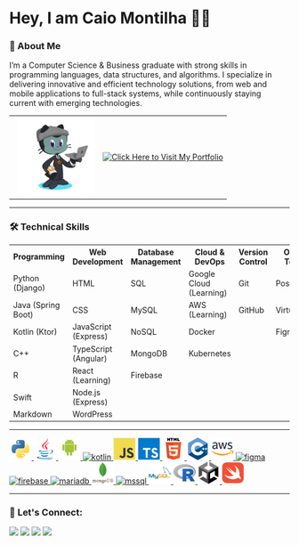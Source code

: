 # Hey, I am Caio Montilha 🧑‍💻

### 🚀 About Me
I’m a Computer Science & Business graduate with strong skills in programming languages, data structures, and algorithms. I specialize in delivering innovative and efficient technology solutions, from web and mobile applications to full-stack systems, while continuously staying current with emerging technologies.

<table>
  <tr>
    <td valign="middle" style="padding-left:14px;">
      <a href="https://cmontilha.github.io/CaioPortfolio/" title="Open my portfolio">
        <img src="my_octocat.png" alt="My Octocat" width="140"/>
      </a>
    </td>
    <td valign="middle">
      <a href="https://cmontilha.github.io/CaioPortfolio/">
        <img src="https://img.shields.io/badge/Click%20Here%20to%20Visit%20My%20Portfolio-%2300BFFF?style=for-the-badge&logo=github&logoColor=white" alt="Click Here to Visit My Portfolio"/>
      </a>
    </td>
  </tr>
</table>

---

### 🛠️ Technical Skills

<table>
  <tr>
    <th>Programming</th>
    <th>Web Development</th>
    <th>Database Management</th>
    <th>Cloud & DevOps</th>
    <th>Version Control</th>
    <th>Other Tools</th>
  </tr>

  <tr>
    <td>Python (Django)</td>
    <td>HTML</td>
    <td>SQL</td>
    <td>Google Cloud (Learning)</td>
    <td>Git</td>
    <td>Postman</td>
  </tr>

  <tr>
    <td>Java (Spring Boot)</td>
    <td>CSS</td>
    <td>MySQL</td>
    <td>AWS (Learning)</td>
    <td>GitHub</td>
    <td>VirtualBox</td>
  </tr>

  <tr>
    <td>Kotlin (Ktor)</td>
    <td>JavaScript (Express)</td>
    <td>NoSQL</td>
    <td>Docker</td>
    <td>&nbsp;</td>
    <td>Figma</td>
  </tr>

  <tr>
    <td>C++</td>
    <td>TypeScript (Angular)</td>
    <td>MongoDB</td>
    <td>Kubernetes</td>
    <td>&nbsp;</td>
    <td>&nbsp;</td>
  </tr>

  <tr>
    <td>R</td>
    <td>React (Learning)</td>
    <td>Firebase</td>
    <td>&nbsp;</td>
    <td>&nbsp;</td>
    <td>&nbsp;</td>
  </tr>

  <tr>
    <td>Swift</td>
    <td>Node.js (Express)</td>
    <td>&nbsp;</td>
    <td>&nbsp;</td>
    <td>&nbsp;</td>
    <td>&nbsp;</td>
  </tr>

  <tr>
    <td>Markdown</td>
    <td>WordPress</td>
    <td>&nbsp;</td>
    <td>&nbsp;</td>
    <td>&nbsp;</td>
    <td>&nbsp;</td>
  </tr>
</table>


---
<p align="left"> 
  <a href="https://www.python.org" target="_blank" rel="noreferrer"> 
    <img src="https://raw.githubusercontent.com/devicons/devicon/master/icons/python/python-original.svg" alt="python" width="40" height="40"/> 
  </a> 
  <a href="https://www.java.com" target="_blank" rel="noreferrer"> 
    <img src="https://raw.githubusercontent.com/devicons/devicon/master/icons/java/java-original.svg" alt="java" width="40" height="40"/> 
  </a> 
  <a href="https://developer.android.com" target="_blank" rel="noreferrer"> 
    <img src="https://raw.githubusercontent.com/devicons/devicon/master/icons/android/android-original-wordmark.svg" alt="android" width="40" height="40"/> 
  </a> 
  <a href="https://kotlinlang.org" target="_blank" rel="noreferrer"> 
    <img src="https://www.vectorlogo.zone/logos/kotlinlang/kotlinlang-icon.svg" alt="kotlin" width="40" height="40"/> 
  </a> 
  <a href="https://developer.mozilla.org/en-US/docs/Web/JavaScript" target="_blank" rel="noreferrer"> 
    <img src="https://raw.githubusercontent.com/devicons/devicon/master/icons/javascript/javascript-original.svg" alt="javascript" width="40" height="40"/> 
  </a> 
  <a href="https://www.typescriptlang.org/" target="_blank" rel="noreferrer"> 
    <img src="https://raw.githubusercontent.com/devicons/devicon/master/icons/typescript/typescript-original.svg" alt="typescript" width="40" height="40"/> 
  </a> 
  <a href="https://www.w3.org/html/" target="_blank" rel="noreferrer"> 
    <img src="https://raw.githubusercontent.com/devicons/devicon/master/icons/html5/html5-original-wordmark.svg" alt="html5" width="40" height="40"/> 
  </a> 
  <a href="https://www.w3schools.com/cpp/" target="_blank" rel="noreferrer"> 
    <img src="https://raw.githubusercontent.com/devicons/devicon/master/icons/cplusplus/cplusplus-original.svg" alt="cplusplus" width="40" height="40"/> 
  </a> 
  <a href="https://aws.amazon.com" target="_blank" rel="noreferrer"> 
    <img src="https://raw.githubusercontent.com/devicons/devicon/master/icons/amazonwebservices/amazonwebservices-original-wordmark.svg" alt="aws" width="40" height="40"/> 
  </a> 
  <a href="https://www.figma.com/" target="_blank" rel="noreferrer"> 
    <img src="https://www.vectorlogo.zone/logos/figma/figma-icon.svg" alt="figma" width="40" height="40"/> 
  </a> 
  <a href="https://firebase.google.com/" target="_blank" rel="noreferrer"> 
    <img src="https://www.vectorlogo.zone/logos/firebase/firebase-icon.svg" alt="firebase" width="40" height="40"/> 
  </a> 
  <a href="https://mariadb.org/" target="_blank" rel="noreferrer"> 
    <img src="https://www.vectorlogo.zone/logos/mariadb/mariadb-icon.svg" alt="mariadb" width="40" height="40"/> 
  </a> 
  <a href="https://www.mongodb.com/" target="_blank" rel="noreferrer"> 
    <img src="https://raw.githubusercontent.com/devicons/devicon/master/icons/mongodb/mongodb-original-wordmark.svg" alt="mongodb" width="40" height="40"/> 
  </a> 
  <a href="https://www.microsoft.com/en-us/sql-server" target="_blank" rel="noreferrer"> 
    <img src="https://www.svgrepo.com/show/303229/microsoft-sql-server-logo.svg" alt="mssql" width="40" height="40"/> 
  </a> 
  <a href="https://www.mysql.com/" target="_blank" rel="noreferrer"> 
    <img src="https://raw.githubusercontent.com/devicons/devicon/master/icons/mysql/mysql-original-wordmark.svg" alt="mysql" width="40" height="40"/> 
  </a> 
  <a href="https://www.r-project.org" target="_blank" rel="noreferrer">
    <img src="https://raw.githubusercontent.com/devicons/devicon/master/icons/r/r-original.svg" alt="r" width="40" height="40"/>
  </a>
  <a href="https://unity.com/" target="_blank" rel="noreferrer">
    <img src="https://raw.githubusercontent.com/devicons/devicon/master/icons/unity/unity-original.svg" alt="unity" width="40" height="40"/>
  </a>
  <a href="https://swift.org" target="_blank" rel="noreferrer">
    <img src="https://raw.githubusercontent.com/devicons/devicon/master/icons/swift/swift-original.svg" alt="swift" width="40" height="40"/>
  </a>
</p>

---
### 🔗 **Let's Connect:**

<div> 
  <a href="mailto:caiomontilha.cm@gmail.com" target="_blank"><img src="https://img.shields.io/badge/Email-D14836?style=for-the-badge&logo=gmail&logoColor=white" target="_blank"></a>
  <a href="https://www.instagram.com/ia_descomplica_" target="_blank"><img src="https://img.shields.io/badge/-Instagram-%23E4405F?style=for-the-badge&logo=instagram&logoColor=white" target="_blank"></a>
  <a href="https://discord.gg/5ePcuCrk" target="_blank"><img src="https://img.shields.io/badge/Discord-7289DA?style=for-the-badge&logo=discord&logoColor=white" target="_blank"></a> 
  <a href="https://www.linkedin.com/in/caio-montilha" target="_blank"><img src="https://img.shields.io/badge/-LinkedIn-%230077B5?style=for-the-badge&logo=linkedin&logoColor=white" target="_blank"></a> 
</div>
